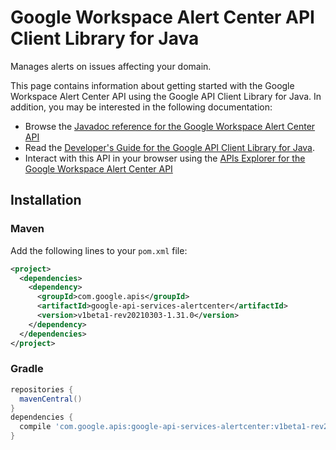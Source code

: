 # Google Workspace Alert Center API Client Library for Java

Manages alerts on issues affecting your domain.

This page contains information about getting started with the Google Workspace Alert Center API
using the Google API Client Library for Java. In addition, you may be interested
in the following documentation:

* Browse the [Javadoc reference for the Google Workspace Alert Center API][javadoc]
* Read the [Developer's Guide for the Google API Client Library for Java][google-api-client].
* Interact with this API in your browser using the [APIs Explorer for the Google Workspace Alert Center API][api-explorer]

## Installation

### Maven

Add the following lines to your `pom.xml` file:

```xml
<project>
  <dependencies>
    <dependency>
      <groupId>com.google.apis</groupId>
      <artifactId>google-api-services-alertcenter</artifactId>
      <version>v1beta1-rev20210303-1.31.0</version>
    </dependency>
  </dependencies>
</project>
```

### Gradle

```gradle
repositories {
  mavenCentral()
}
dependencies {
  compile 'com.google.apis:google-api-services-alertcenter:v1beta1-rev20210303-1.31.0'
}
```

[javadoc]: https://googleapis.dev/java/google-api-services-alertcenter/latest/index.html
[google-api-client]: https://github.com/googleapis/google-api-java-client/
[api-explorer]: https://developers.google.com/apis-explorer/#p/alertcenter/v1/
